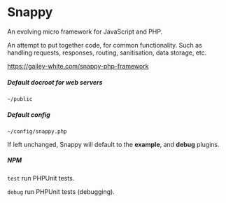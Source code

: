 # Snappy
An evolving micro framework for JavaScript and PHP.

An attempt to put together code, for common functionality. Such as handling requests, responses, routing, sanitisation, data storage, etc.

https://gailey-white.com/snappy-php-framework

##### Default docroot for web servers
`~/public`

##### Default config
`~/config/snappy.php`

If left unchanged, Snappy will default to the **example**, and **debug** plugins.

##### NPM

`test` run PHPUnit tests.

`debug` run PHPUnit tests (debugging).